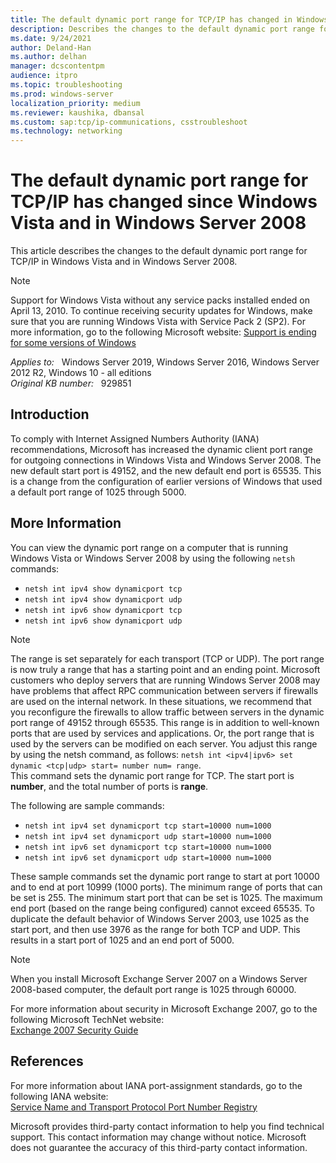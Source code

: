 ```yaml
---
title: The default dynamic port range for TCP/IP has changed in Windows Vista and in Windows Server 2008
description: Describes the changes to the default dynamic port range for TCP/IP in Windows Vista and in Windows Server 2008. Also describes commands that you can use to modify or show the dynamic port range for TCP/IP ports.
ms.date: 9/24/2021
author: Deland-Han
ms.author: delhan
manager: dcscontentpm
audience: itpro
ms.topic: troubleshooting
ms.prod: windows-server
localization_priority: medium
ms.reviewer: kaushika, dbansal
ms.custom: sap:tcp/ip-communications, csstroubleshoot
ms.technology: networking
---
```

# The default dynamic port range for TCP/IP has changed since Windows Vista and in Windows Server 2008

This article describes the changes to the default dynamic port range for TCP/IP in Windows Vista and in Windows Server 2008.

> [!Note]
> Support for Windows Vista without any service packs installed ended on April 13, 2010. To continue receiving security updates for Windows, make sure that you are running Windows Vista with Service Pack 2 (SP2). For more information, go to the following Microsoft website: [Support is ending for some versions of Windows](https://windows.microsoft.com/windows/help/end-support-windows-xp-sp2-windows-vista-without-service-packs)

_Applies to:_ &nbsp; Windows Server 2019, Windows Server 2016, Windows Server 2012 R2, Windows 10 - all editions  
_Original KB number:_ &nbsp; 929851

## Introduction

To comply with Internet Assigned Numbers Authority (IANA) recommendations, Microsoft has increased the dynamic client port range for outgoing connections in Windows Vista and Windows Server 2008. The new default start port is 49152, and the new default end port is 65535. This is a change from the configuration of earlier versions of Windows that used a default port range of 1025 through 5000.

## More Information

You can view the dynamic port range on a computer that is running Windows Vista or Windows Server 2008 by using the following `netsh` commands:

- `netsh int ipv4 show dynamicport tcp`
- `netsh int ipv4 show dynamicport udp`
- `netsh int ipv6 show dynamicport tcp`
- `netsh int ipv6 show dynamicport udp`

> [!NOTE]
> The range is set separately for each transport (TCP or UDP). The port range is now truly a range that has a starting point and an ending point. Microsoft customers who deploy servers that are running Windows Server 2008 may have problems that affect RPC communication between servers if firewalls are used on the internal network. In these situations, we recommend that you reconfigure the firewalls to allow traffic between servers in the dynamic port range of 49152 through 65535. This range is in addition to well-known ports that are used by services and applications. Or, the port range that is used by the servers can be modified on each server. You adjust this range by using the netsh command, as follows: `netsh int <ipv4|ipv6> set dynamic <tcp|udp> start= number num= range`.  
This command sets the dynamic port range for TCP. The start port is **number**, and the total number of ports is **range**.

The following are sample commands:

- `netsh int ipv4 set dynamicport tcp start=10000 num=1000`
- `netsh int ipv4 set dynamicport udp start=10000 num=1000`
- `netsh int ipv6 set dynamicport tcp start=10000 num=1000`
- `netsh int ipv6 set dynamicport udp start=10000 num=1000`

These sample commands set the dynamic port range to start at port 10000 and to end at port 10999 (1000 ports). The minimum range of ports that can be set is 255. The minimum start port that can be set is 1025. The maximum end port (based on the range being configured) cannot exceed 65535. To duplicate the default behavior of Windows Server 2003, use 1025 as the start port, and then use 3976 as the range for both TCP and UDP. This results in a start port of 1025 and an end port of 5000.

> [!NOTE]
> When you install Microsoft Exchange Server 2007 on a Windows Server 2008-based computer, the default port range is 1025 through 60000.

For more information about security in Microsoft Exchange 2007, go to the following Microsoft TechNet website:  
[Exchange 2007 Security Guide](/previous-versions/office/exchange-server-2007/bb691338(v=exchg.80))

## References

For more information about IANA port-assignment standards, go to the following IANA website:  
[Service Name and Transport Protocol Port Number Registry](http://www.iana.org/assignments/port-numbers)

Microsoft provides third-party contact information to help you find technical support. This contact information may change without notice. Microsoft does not guarantee the accuracy of this third-party contact information.
